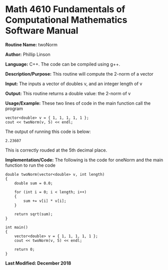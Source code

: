 # Math 4610 Fundamentals of Computational Mathematics Software Manual

**Routine Name:**           twoNorm

**Author:** Phillip Linson

**Language:** C++. The code can be compiled using g++.

**Description/Purpose:** This routine will compute the 2-norm of a vector

**Input:** The inputs a vector of doubles v, and an integer length of v

**Output:** This routine returns a double value: the 2-norm of v

**Usage/Example:** These two lines of code in the main function call the program

	vector<double> v = { 1, 1, 1, 1, 1 };
	cout << twoNorm(v, 5) << endl;
	
The output of running this code is below:

	2.23607
	
This is correctly rouded at the 5th decimal place.

**Implementation/Code:** The following is the code for oneNorm and the main function to run the code

	
	double twoNorm(vector<double> v, int length)
	{
		double sum = 0.0;

		for (int i = 0; i < length; i++)
		{
			sum += v[i] * v[i];
		}

		return sqrt(sum);
	}

	int main()
	{
		vector<double> v = { 1, 1, 1, 1, 1 };
		cout << twoNorm(v, 5) << endl;

		return 0;
	}

**Last Modified: December 2018**
